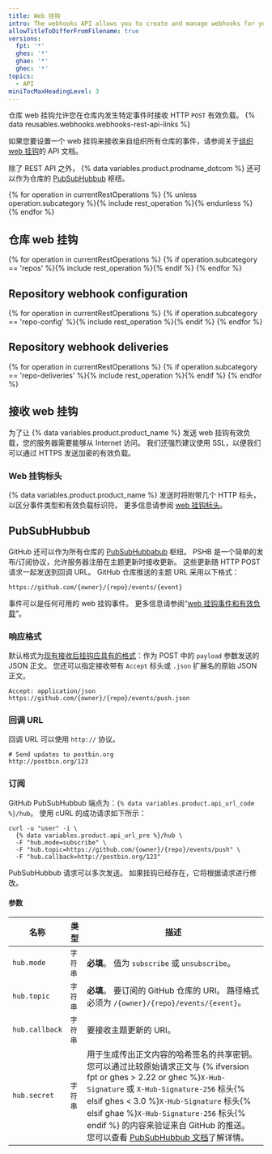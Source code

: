 ```yaml
---
title: Web 挂钩
intro: The webhooks API allows you to create and manage webhooks for your repositories.
allowTitleToDifferFromFilename: true
versions:
  fpt: '*'
  ghes: '*'
  ghae: '*'
  ghec: '*'
topics:
  - API
miniTocMaxHeadingLevel: 3
---
```


仓库 web 挂钩允许您在仓库内发生特定事件时接收 HTTP `POST` 有效负载。 {% data reusables.webhooks.webhooks-rest-api-links %}

如果您要设置一个 web 挂钩来接收来自组织所有仓库的事件，请参阅关于[组织 web 挂钩](/rest/reference/orgs#webhooks)的 API 文档。

除了 REST API 之外， {% data variables.product.prodname_dotcom %} 还可以作为仓库的 [PubSubHubbub](#pubsubhubbub) 枢纽。

{% for operation in currentRestOperations %}
  {% unless operation.subcategory %}{% include rest_operation %}{% endunless %}
{% endfor %}

## 仓库 web 挂钩

{% for operation in currentRestOperations %}
  {% if operation.subcategory == 'repos' %}{% include rest_operation %}{% endif %}
{% endfor %}

## Repository webhook configuration

{% for operation in currentRestOperations %}
  {% if operation.subcategory == 'repo-config' %}{% include rest_operation %}{% endif %}
{% endfor %}

## Repository webhook deliveries

{% for operation in currentRestOperations %}
  {% if operation.subcategory == 'repo-deliveries' %}{% include rest_operation %}{% endif %}
{% endfor %}

## 接收 web 挂钩

为了让 {% data variables.product.product_name %} 发送 web 挂钩有效负载，您的服务器需要能够从 Internet 访问。 我们还强烈建议使用 SSL，以便我们可以通过 HTTPS 发送加密的有效负载。

### Web 挂钩标头

{% data variables.product.product_name %} 发送时将附带几个 HTTP 标头，以区分事件类型和有效负载标识符。 更多信息请参阅 [web 挂钩标头](/developers/webhooks-and-events/webhook-events-and-payloads#delivery-headers)。

## PubSubHubbub

GitHub 还可以作为所有仓库的 [PubSubHubbabub](https://github.com/pubsubhubbub/PubSubHubbub) 枢纽。 PSHB 是一个简单的发布/订阅协议，允许服务器注册在主题更新时接收更新。 这些更新随 HTTP POST 请求一起发送到回调 URL。 GitHub 仓库推送的主题 URL 采用以下格式：

`https://github.com/{owner}/{repo}/events/{event}`

事件可以是任何可用的 web 挂钩事件。 更多信息请参阅“[web 挂钩事件和有效负载](/developers/webhooks-and-events/webhook-events-and-payloads)”。

### 响应格式

默认格式为[现有接收后挂钩应具有的格式](/post-receive-hooks/)：作为 POST 中的 `payload` 参数发送的 JSON 正文。  您还可以指定接收带有 `Accept` 标头或 `.json` 扩展名的原始 JSON 正文。

    Accept: application/json
    https://github.com/{owner}/{repo}/events/push.json

### 回调 URL

回调 URL 可以使用 `http://` 协议。

    # Send updates to postbin.org
    http://postbin.org/123

### 订阅

GitHub PubSubHubbub 端点为：`{% data variables.product.api_url_code %}/hub`。 使用 cURL 的成功请求如下所示：

``` shell
curl -u "user" -i \
  {% data variables.product.api_url_pre %}/hub \
  -F "hub.mode=subscribe" \
  -F "hub.topic=https://github.com/{owner}/{repo}/events/push" \
  -F "hub.callback=http://postbin.org/123"
```

PubSubHubbub 请求可以多次发送。 如果挂钩已经存在，它将根据请求进行修改。

#### 参数

| 名称             | 类型    | 描述                                                                                                                                                                                                                                                                                                                                                               |
| -------------- | ----- | ---------------------------------------------------------------------------------------------------------------------------------------------------------------------------------------------------------------------------------------------------------------------------------------------------------------------------------------------------------------- |
| `hub.mode`     | `字符串` | **必填**。 值为 `subscribe` 或 `unsubscribe`。                                                                                                                                                                                                                                                                                                                          |
| `hub.topic`    | `字符串` | **必填**。  要订阅的 GitHub 仓库的 URI。  路径格式必须为 `/{owner}/{repo}/events/{event}`。                                                                                                                                                                                                                                                                                         |
| `hub.callback` | `字符串` | 要接收主题更新的 URI。                                                                                                                                                                                                                                                                                                                                                    |
| `hub.secret`   | `字符串` | 用于生成传出正文内容的哈希签名的共享密钥。  您可以通过比较原始请求正文与 {% ifversion fpt or ghes > 2.22 or ghec %}`X-Hub-Signature` 或 `X-Hub-Signature-256` 标头{% elsif ghes < 3.0 %}`X-Hub-Signature` 标头{% elsif ghae %}`X-Hub-Signature-256` 标头{% endif %} 的内容来验证来自 GitHub 的推送。 您可以查看 [PubSubHubbub 文档](https://pubsubhubbub.github.io/PubSubHubbub/pubsubhubbub-core-0.4.html#authednotify)了解详情。 |
